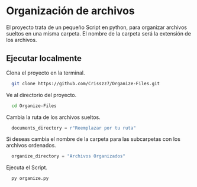 
# Organización de archivos 

El proyecto trata de un pequeño Script en python, para organizar archivos sueltos en una misma carpeta. El nombre de la carpeta será la extensión de los archivos.


## Ejecutar localmente

Clona el proyecto en la terminal.

```bash
  git clone https://github.com/Crisszz7/Organize-Files.git
```

Ve al directorio del proyecto.

```bash
  cd Organize-Files
```

Cambia la ruta de los archivos sueltos.

```python
  documents_directory = r"Reemplazar por tu ruta"
```
Si deseas cambia el nombre de la carpeta para las subcarpetas con los archivos ordenados.

```python
  organize_directory = "Archivos Organizados"
```


Ejecuta el Script.

```bash
  py organize.py
```

